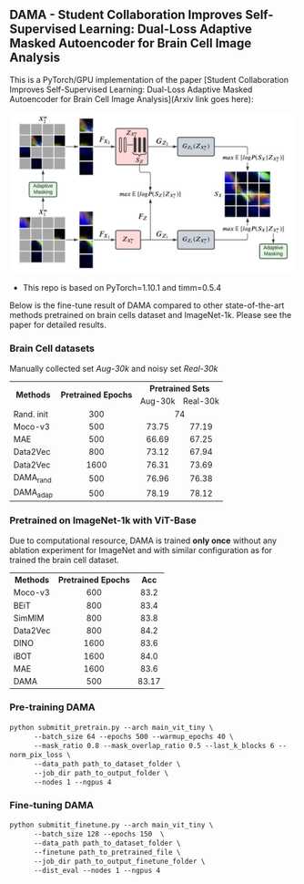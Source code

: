 ## DAMA - Student Collaboration Improves Self-Supervised Learning: Dual-Loss Adaptive Masked Autoencoder for Brain Cell Image Analysis

This is a PyTorch/GPU implementation of the paper [Student Collaboration Improves Self-Supervised Learning: Dual-Loss Adaptive Masked Autoencoder for Brain Cell Image Analysis](Arxiv link goes here):

<p align="center">
  <img src="https://github.com/hula-ai/DAMA/blob/main/imgs/ECCV-pipeline.png" width="720">
</p>

* This repo is based on PyTorch=1.10.1 and timm=0.5.4

Below is the fine-tune result of DAMA compared to other state-of-the-art methods pretrained on brain cells dataset and ImageNet-1k. Please see the paper for detailed results.

### Brain Cell datasets
Manually collected set *Aug-30k* and noisy set *Real-30k*
<table><tbody>
<!-- START TABLE -->
<!-- TABLE HEADER -->
<th rowspan="2">Methods</th>
<th rowspan="2">Pretrained Epochs</th>
<th colspan="2">Pretrained Sets</th>
<tr>
<td align="center">Aug-30k</td>
<td align="center">Real-30k</td>
</tr>
<!-- TABLE BODY -->
<tr>
<td align="left">Rand. init</td>
<td align="center">300</td>
<td colspan="2" align="center">74</td>
</tr>
<tr>
<td align="left">Moco-v3</td>
<td align="center">500</td>
<td align="center">73.75</td>
<td align="center">77.19</td>
</tr>
<tr>
<td align="left">MAE</td>
<td align="center">500</td>
<td align="center">66.69</td>
<td align="center">67.25</td>
</tr>
<tr>
<td align="left">Data2Vec</td>
<td align="center">800</td>
<td align="center">73.12</td>
<td align="center">67.94</td>
</tr>
<tr>
<td align="left">Data2Vec</td>
<td align="center">1600</td>
<td align="center">76.31</td>
<td align="center">73.69</td>
</tr>
<tr>
<td align="left">DAMA<sub>rand</sub></td>
<td align="center">500</td>
<td align="center">76.96</td>
<td align="center">76.38</td>
</tr>
<tr>
<td align="left">DAMA<sub>adap</sub></td>
<td align="center">500</td>
<td align="center">78.19</td>
<td align="center">78.12</td>
</tr>
</tbody></table>

### Pretrained on ImageNet-1k with ViT-Base
Due to computational resource, DAMA is trained **only once** without any ablation experiment for ImageNet and with similar configuration as for trained the brain cell dataset.
<table><tbody>
<!-- START TABLE -->
<!-- TABLE HEADER -->
<tr>
    <th>Methods</th>
    <th>Pretrained Epochs</th>
    <th>Acc</th>
</tr>
<!-- TABLE BODY -->
<tr>
<td align="left">Moco-v3</td>
<td align="center">600</td>
<td align="center">83.2</td>
</tr>
<tr>
<td align="left">BEiT</td>
<td align="center">800</td>
<td align="center">83.4</td>
</tr>
<tr>
<td align="left">SimMIM</td>
<td align="center">800</td>
<td align="center">83.8</td>
</tr>
<tr>
<td align="left">Data2Vec</td>
<td align="center">800</td>
<td align="center">84.2</td>
</tr>
<tr>
<td align="left">DINO</td>
<td align="center">1600</td>
<td align="center">83.6</td>
</tr>
<tr>
<td align="left">iBOT</td>
<td align="center">1600</td>
<td align="center">84.0</td>
</tr>
<tr>
<td align="left">MAE</td>
<td align="center">1600</td>
<td align="center">83.6</td>
</tr>
<tr>
<td align="left">DAMA</td>
<td align="center">500</td>
<td align="center">83.17</td>
</tr>    
</tbody></table>

### Pre-training DAMA
```
python submitit_pretrain.py --arch main_vit_tiny \
      --batch_size 64 --epochs 500 --warmup_epochs 40 \
      --mask_ratio 0.8 --mask_overlap_ratio 0.5 --last_k_blocks 6 --norm_pix_loss \
      --data_path path_to_dataset_folder \
      --job_dir path_to_output_folder \
      --nodes 1 --ngpus 4
```

### Fine-tuning DAMA
```
python submitit_finetune.py --arch main_vit_tiny \
      --batch_size 128 --epochs 150  \
      --data_path path_to_dataset_folder \
      --finetune path_to_pretrained_file \
      --job_dir path_to_output_finetune_folder \
      --dist_eval --nodes 1 --ngpus 4
```
